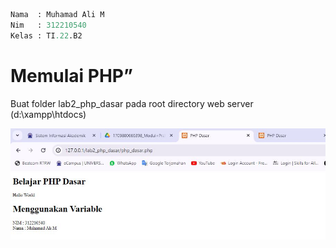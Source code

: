 ```py
Nama  : Muhamad Ali M
Nim   : 312210540
Kelas : TI.22.B2
```

# Memulai PHP”

Buat folder lab2_php_dasar pada root directory web server (d:\xampp\htdocs)

![image](SS/0.JPG)
